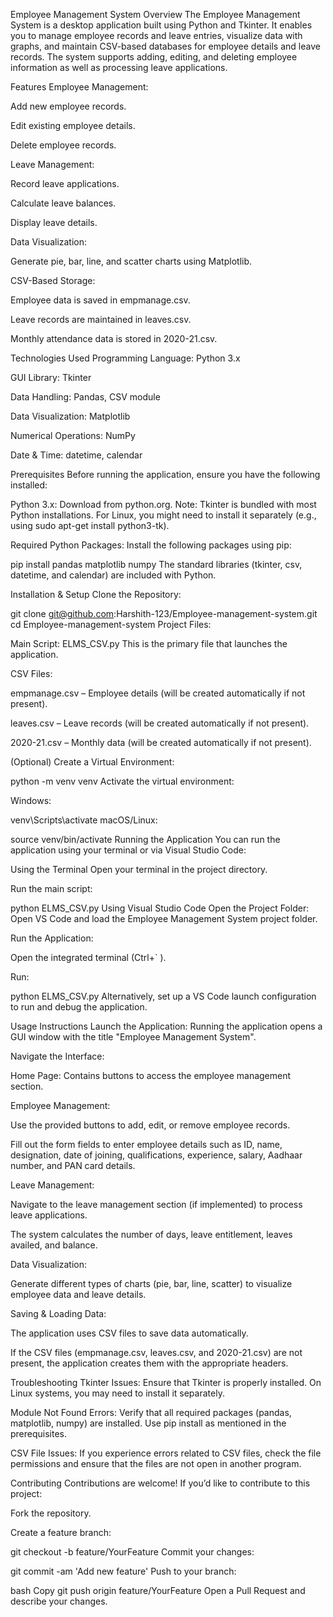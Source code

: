 Employee Management System
Overview
The Employee Management System is a desktop application built using Python and Tkinter. It enables you to manage employee records and leave entries, visualize data with graphs, and maintain CSV-based databases for employee details and leave records. The system supports adding, editing, and deleting employee information as well as processing leave applications.

Features
Employee Management:

Add new employee records.

Edit existing employee details.

Delete employee records.

Leave Management:

Record leave applications.

Calculate leave balances.

Display leave details.

Data Visualization:

Generate pie, bar, line, and scatter charts using Matplotlib.

CSV-Based Storage:

Employee data is saved in empmanage.csv.

Leave records are maintained in leaves.csv.

Monthly attendance data is stored in 2020-21.csv.

Technologies Used
Programming Language: Python 3.x

GUI Library: Tkinter

Data Handling: Pandas, CSV module

Data Visualization: Matplotlib

Numerical Operations: NumPy

Date & Time: datetime, calendar

Prerequisites
Before running the application, ensure you have the following installed:

Python 3.x:
Download from python.org.
Note: Tkinter is bundled with most Python installations. For Linux, you might need to install it separately (e.g., using sudo apt-get install python3-tk).

Required Python Packages:
Install the following packages using pip:


pip install pandas matplotlib numpy
The standard libraries (tkinter, csv, datetime, and calendar) are included with Python.

Installation & Setup
Clone the Repository:


git clone git@github.com:Harshith-123/Employee-management-system.git
cd Employee-management-system
Project Files:

Main Script: ELMS_CSV.py
This is the primary file that launches the application.

CSV Files:

empmanage.csv – Employee details (will be created automatically if not present).

leaves.csv – Leave records (will be created automatically if not present).

2020-21.csv – Monthly data (will be created automatically if not present).

(Optional) Create a Virtual Environment:


python -m venv venv
Activate the virtual environment:

Windows:


venv\Scripts\activate
macOS/Linux:

source venv/bin/activate
Running the Application
You can run the application using your terminal or via Visual Studio Code:

Using the Terminal
Open your terminal in the project directory.

Run the main script:


python ELMS_CSV.py
Using Visual Studio Code
Open the Project Folder:
Open VS Code and load the Employee Management System project folder.

Run the Application:

Open the integrated terminal (Ctrl+` ).

Run:


python ELMS_CSV.py
Alternatively, set up a VS Code launch configuration to run and debug the application.

Usage Instructions
Launch the Application:
Running the application opens a GUI window with the title "Employee Management System".

Navigate the Interface:

Home Page:
Contains buttons to access the employee management section.

Employee Management:

Use the provided buttons to add, edit, or remove employee records.

Fill out the form fields to enter employee details such as ID, name, designation, date of joining, qualifications, experience, salary, Aadhaar number, and PAN card details.

Leave Management:

Navigate to the leave management section (if implemented) to process leave applications.

The system calculates the number of days, leave entitlement, leaves availed, and balance.

Data Visualization:

Generate different types of charts (pie, bar, line, scatter) to visualize employee data and leave details.

Saving & Loading Data:

The application uses CSV files to save data automatically.

If the CSV files (empmanage.csv, leaves.csv, and 2020-21.csv) are not present, the application creates them with the appropriate headers.

Troubleshooting
Tkinter Issues:
Ensure that Tkinter is properly installed. On Linux systems, you may need to install it separately.

Module Not Found Errors:
Verify that all required packages (pandas, matplotlib, numpy) are installed. Use pip install as mentioned in the prerequisites.

CSV File Issues:
If you experience errors related to CSV files, check the file permissions and ensure that the files are not open in another program.

Contributing
Contributions are welcome! If you’d like to contribute to this project:

Fork the repository.

Create a feature branch:


git checkout -b feature/YourFeature
Commit your changes:


git commit -am 'Add new feature'
Push to your branch:

bash
Copy
git push origin feature/YourFeature
Open a Pull Request and describe your changes.
